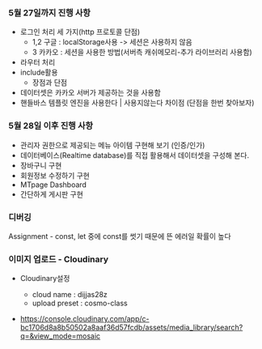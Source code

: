 ### 5월 27일까지 진행 사항
- 로그인 처리 세 가지(http 프로토콜 단점)
  - 1,2 구글 : localStorage사용 -> 세션은 사용하지 않음
  - 3 카카오 : 세션을 사용한 방법(서버측 캐쉬메모리-추가 라이브러리 사용함)
- 라우터 처리
- include활용
  - 장점과 단점
- 데이터셋은 카카오 서버가 제공하는 것을 사용함
- 핸들바스 템플릿 엔진을 사용한다 | 사용지않는다 차이점 (단점을 한번 찾아보자)


### 5월 28일 이후 진행 사항
- 관리자 권한으로 제공되는 메뉴 아이템 구현해 보기 (인증/인가)
- 데이터베이스(Realtime database)를 직접 활용해서 데이터셋을 구성해 본다.
- 장바구니 구현
- 회원정보 수정하기 구현
- MTpage Dashboard
- 간단하게 게시판 구현



### 디버깅
Assignment - const, let 중에 const를 썻기 때문에 뜬 에러일 확률이 높다

### 이미지 업로드 - Cloudinary
- Cloudinary설정
    - cloud name : dijjas28z
    - upload preset : cosmo-class

- https://console.cloudinary.com/app/c-bc1706d8a8b50502a8aaf36d57fcdb/assets/media_library/search?q=&view_mode=mosaic
